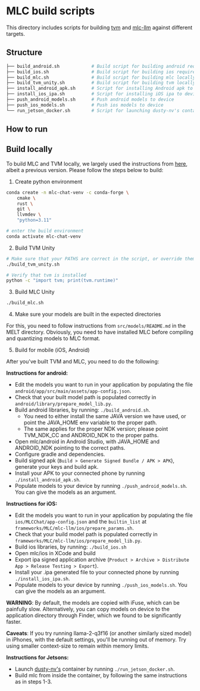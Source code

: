 # MLC build scripts

This directory includes scripts for building [tvm](https://github.com/mlc-ai/relax.git) and [mlc-llm](https://github.com/mlc-ai/mlc-llm) against different targets.

## Structure

```bash
├── build_android.sh            # Build script for building android requirements (not app)
├── build_ios.sh                # Build script for building ios requirements (not app)
├── build_mlc.sh                # Build script for building mlc locally
├── build_tvm_unity.sh          # Build script for building tvm locally
├── install_android_apk.sh      # Script for installing Android apk to device
├── install_ios_ipa.sh          # Script for installing iOS ipa to device
├── push_android_models.sh      # Push android models to device
├── push_ios_models.sh          # Push ios models to device
└── run_jetson_docker.sh        # Script for launching dusty-nv's container (used to build tvm and mlc on jetsons)
```

## How to run

## Build locally

To build MLC and TVM locally, we largely used the instructions from [here](https://llm.mlc.ai/docs/install/mlc_llm#option-2-build-from-source), albeit a previous version. Please follow the steps below to build:

1. Create python environment

```bash
conda create -n mlc-chat-venv -c conda-forge \
    cmake \
    rust \
    git \
    llvmdev \
    "python=3.11"

# enter the build environment
conda activate mlc-chat-venv
```

2. Build TVM Unity

```bash
# Make sure that your PATHS are correct in the script, or override them through ENV VARS.
./build_tvm_unity.sh

# Verify that tvm is installed
python -c "import tvm; print(tvm.runtime)"
```

3. Build MLC Unity

```bash
./build_mlc.sh
```

4. Make sure your models are built in the expected directories

For this, you need to follow instructions from `src/models/README.md` in the MELT directory. Obviously, you need to have installed MLC before compiling and quantizing models to MLC format.

5. Build for mobile (iOS, Android)

After you've built TVM and MLC, you need to do the following:

**Instructions for android:**

* Edit the models you want to run in your application by populating the file `android/app/src/main/assets/app-config.json`.
* Check that your built model path is populated correctly in `android/library/prepare_model_lib.py`.
* Build android libraries, by running: `./build_android.sh`.
    * You need to either install the same JAVA version we have used, or point the JAVA_HOME env variable to the proper path.
    * The same applies for the proper NDK version; please point TVM_NDK_CC and ANDROID_NDK to the proper paths.
* Open mlc/android in Android Studio, with JAVA_HOME and ANDROID_NDK pointing to the correct paths.
* Configure gradle and dependencies.
* Build signed apk (`Build > Generate Signed Bundle / APK > APK`), generate your keys and build apk.
* Install your APK to your connected phone by running `./install_android_apk.sh`.
* Populate models to your device by running `./push_android_models.sh`. You can give the models as an argument.


**Instructions for iOS:**

* Edit the models you want to run in your application by populating the file `ios/MLCChat/app-config.json` and the `builtin_list` at `frameworks/MLC/mlc-llm/ios/prepare_params.sh`.
* Check that your build model path is populated correctly in `frameworks/MLC/mlc-llm/ios/prepare_model_lib.py`.
* Build ios libraries, by running: `./build_ios.sh`
* Open mlc/ios in XCode and build
* Export ipa signed application archive (`Product > Archive > Distribute App > Release Testing > Export`).
* Install your .ipa generated file to your connected phone by running `./install_ios_ipa.sh`.
* Populate models to your device by running `./push_ios_models.sh`. You can give the models as an argument.

**WARNING**: By default, the models are copied with iFuse, which can be painfully slow. Alternatively, you can copy models on device to the application directory through Finder, which we found to be significantly faster.

**Caveats**: If you try running llama-2-q3f16 (or another similarly sized model) in iPhones, with the default settings, you'll be running out of memory. Try using smaller context-size to remain within memory limits.


**Instructions for Jetsons:**

* Launch [dusty-nv's](https://github.com/dusty-nv/jetson-containers) container by running `./run_jetson_docker.sh`.
* Build mlc from inside the container, by following the same instructions as in steps 1-3.
